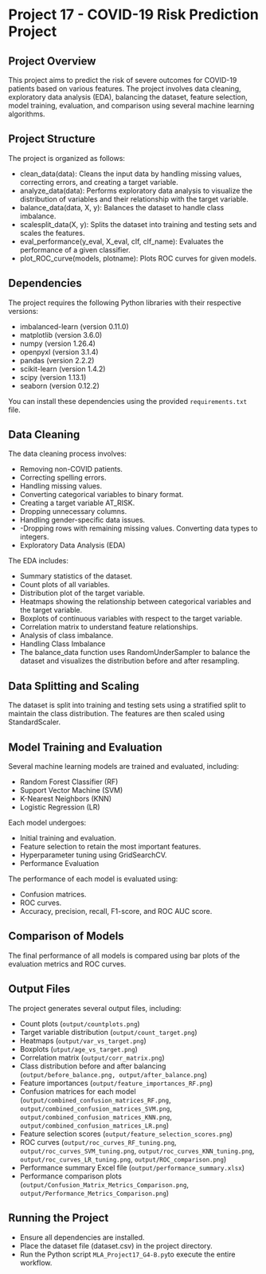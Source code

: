 # Project 17 - COVID-19 Risk Prediction Project
## Project Overview
This project aims to predict the risk of severe outcomes for COVID-19 patients based on various features. The project involves data cleaning, exploratory data analysis (EDA), balancing the dataset, feature selection, model training, evaluation, and comparison using several machine learning algorithms.

## Project Structure
The project is organized as follows:
- clean_data(data): Cleans the input data by handling missing values, correcting errors, and creating a target variable.
- analyze_data(data): Performs exploratory data analysis to visualize the distribution of variables and their relationship with the target variable.
- balance_data(data, X, y): Balances the dataset to handle class imbalance.
- scalesplit_data(X, y): Splits the dataset into training and testing sets and scales the features.
- eval_performance(y_eval, X_eval, clf, clf_name): Evaluates the performance of a given classifier.
- plot_ROC_curve(models, plotname): Plots ROC curves for given models.

## Dependencies
The project requires the following Python libraries with their respective versions:
- imbalanced-learn (version 0.11.0)
- matplotlib (version 3.6.0)
- numpy (version 1.26.4)
- openpyxl (version 3.1.4)
- pandas (version 2.2.2)
- scikit-learn (version 1.4.2)
- scipy (version 1.13.1)
- seaborn (version 0.12.2)

You can install these dependencies using the provided `requirements.txt` file.

## Data Cleaning
The data cleaning process involves:
- Removing non-COVID patients.
- Correcting spelling errors.
- Handling missing values.
- Converting categorical variables to binary format.
- Creating a target variable AT_RISK.
- Dropping unnecessary columns.
- Handling gender-specific data issues.
- -Dropping rows with remaining missing values.
 Converting data types to integers.
- Exploratory Data Analysis (EDA)

The EDA includes:
- Summary statistics of the dataset.
- Count plots of all variables.
- Distribution plot of the target variable.
- Heatmaps showing the relationship between categorical variables and the target variable.
- Boxplots of continuous variables with respect to the target variable.
- Correlation matrix to understand feature relationships.
- Analysis of class imbalance.
- Handling Class Imbalance
- The balance_data function uses RandomUnderSampler to balance the dataset and visualizes the distribution before and after resampling.

## Data Splitting and Scaling
The dataset is split into training and testing sets using a stratified split to maintain the class distribution. The features are then scaled using StandardScaler.

## Model Training and Evaluation
Several machine learning models are trained and evaluated, including:
- Random Forest Classifier (RF)
- Support Vector Machine (SVM)
- K-Nearest Neighbors (KNN)
- Logistic Regression (LR)

Each model undergoes:
- Initial training and evaluation.
- Feature selection to retain the most important features.
- Hyperparameter tuning using GridSearchCV.
- Performance Evaluation

The performance of each model is evaluated using:
- Confusion matrices.
- ROC curves.
- Accuracy, precision, recall, F1-score, and ROC AUC score.

## Comparison of Models
The final performance of all models is compared using bar plots of the evaluation metrics and ROC curves.

## Output Files
The project generates several output files, including:
- Count plots (`output/countplots.png`)
- Target variable distribution (`output/count_target.png`)
- Heatmaps (`output/var_vs_target.png`)
- Boxplots (`utput/age_vs_target.png`)
- Correlation matrix (`output/corr_matrix.png`)
- Class distribution before and after balancing (`output/before_balance.png, output/after_balance.png`)
- Feature importances (`output/feature_importances_RF.png`)
- Confusion matrices for each model (`output/combined_confusion_matrices_RF.png`, `output/combined_confusion_matrices_SVM.png`, `output/combined_confusion_matrices_KNN.png`, `output/combined_confusion_matrices_LR.png`)
- Feature selection scores (`output/feature_selection_scores.png`)
- ROC curves (`output/roc_curves_RF_tuning.png`, `output/roc_curves_SVM_tuning.png`, `output/roc_curves_KNN_tuning.png`, `output/roc_curves_LR_tuning.png`, `output/ROC_comparison.png`)
- Performance summary Excel file (`output/performance_summary.xlsx`)
- Performance comparison plots (`output/Confusion_Matrix_Metrics_Comparison.png`, `output/Performance_Metrics_Comparison.png`)

## Running the Project
- Ensure all dependencies are installed.
- Place the dataset file (dataset.csv) in the project directory.
- Run the Python script `MLA_Project17_G4-B.py`to execute the entire workflow.
